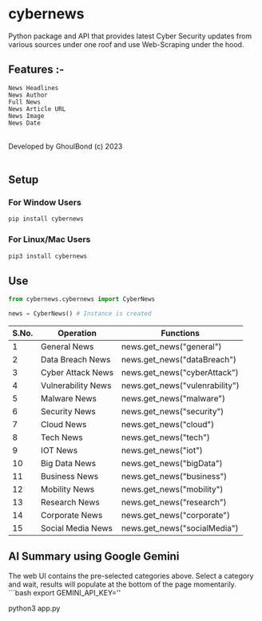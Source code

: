 <h1>cybernews</h1>
Python package and API that provides latest Cyber Security updates from various sources under one roof and use Web-Scraping under the hood.

<br>
<h2>Features :-</h2>

```
News Headlines
News Author
Full News
News Article URL
News Image
News Date
```
<br>
Developed by GhoulBond (c) 2023<br><br>

<h2>Setup</h2>


<h3>For Window Users</h3>

```python
pip install cybernews 
```

<h3>For Linux/Mac Users</h3>

```python
pip3 install cybernews
```

<h2>Use</h2>

```python
from cybernews.cybernews import CyberNews

news = CyberNews() # Instance is created
```

| **S.No.** | **Operation**      | **Functions**                 |
|-----------|--------------------|-------------------------------|
| 1         | General News       | news.get_news("general")      |
| 2         | Data Breach News   | news.get_news("dataBreach")   |
| 3         | Cyber Attack News  | news.get_news("cyberAttack")  |
| 4         | Vulnerability News | news.get_news("vulenrability")|
| 5         | Malware News       | news.get_news("malware")      |
| 6         | Security News      | news.get_news("security")     |
| 7         | Cloud News         | news.get_news("cloud")        |
| 8         | Tech News          | news.get_news("tech")         |
| 9         | IOT News           | news.get_news("iot")          |
| 10        | Big Data News      | news.get_news("bigData")      |
| 11        | Business News      | news.get_news("business")     |
| 12        | Mobility News      | news.get_news("mobility")     |
| 13        | Research News      | news.get_news("research")     |
| 14        | Corporate News     | news.get_news("corporate")    |
| 15        | Social Media News  | news.get_news("socialMedia")  |

<h2>AI Summary using Google Gemini</h2>
The web UI contains the pre-selected categories above. Select a category and wait, results will populate at the bottom of the page momentarily.
```bash
export GEMINI_API_KEY='<your API key>'

python3 app.py
```